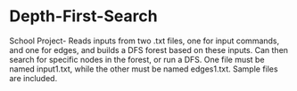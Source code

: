 # Depth-First-Search
School Project- Reads inputs from two .txt files, one for input commands, and one for edges, and builds a DFS forest based on these inputs. Can then search for specific nodes in the forest, or run a DFS. One file must be named input1.txt, while the other must be named edges1.txt. Sample files are included.
